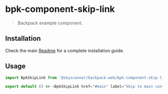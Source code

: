 # bpk-component-skip-link

> Backpack example component.

## Installation

Check the main [Readme](https://github.com/skyscanner/backpack#usage) for a complete installation guide.

## Usage

```js
import BpkSkipLink from '@skyscanner/backpack-web/bpk-component-skip-link';

export default () => <BpkSkipLink href="#main" label="Skip to main content" />;
```